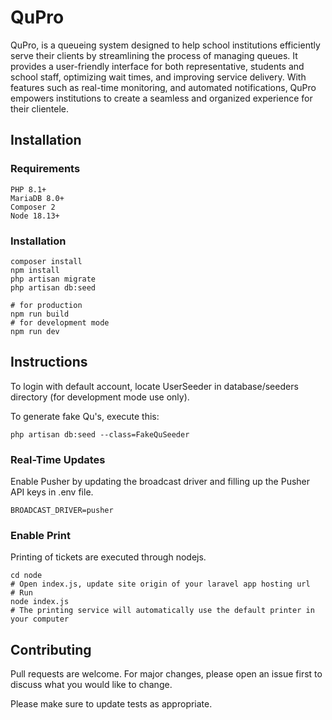 # QuPro

QuPro, is a queueing system designed to help school institutions efficiently serve their clients by streamlining the process of managing queues. It provides a user-friendly interface for both representative, students and school staff, optimizing wait times, and improving service delivery. With features such as real-time monitoring, and automated notifications, QuPro empowers institutions to create a seamless and organized experience for their clientele.

## Installation

### Requirements

```
PHP 8.1+
MariaDB 8.0+
Composer 2
Node 18.13+
```

### Installation

```
composer install
npm install
php artisan migrate
php artisan db:seed

# for production
npm run build
# for development mode
npm run dev
```

###

## Instructions

To login with default account, locate UserSeeder in database/seeders directory (for development mode use only).

To generate fake Qu's, execute this:

```
php artisan db:seed --class=FakeQuSeeder
```

### Real-Time Updates

Enable Pusher by updating the broadcast driver and filling up the Pusher API keys in .env file.

```
BROADCAST_DRIVER=pusher

```

### Enable Print

Printing of tickets are executed through nodejs.

```
cd node
# Open index.js, update site origin of your laravel app hosting url
# Run
node index.js
# The printing service will automatically use the default printer in your computer
```

## Contributing

Pull requests are welcome. For major changes, please open an issue first
to discuss what you would like to change.

Please make sure to update tests as appropriate.
